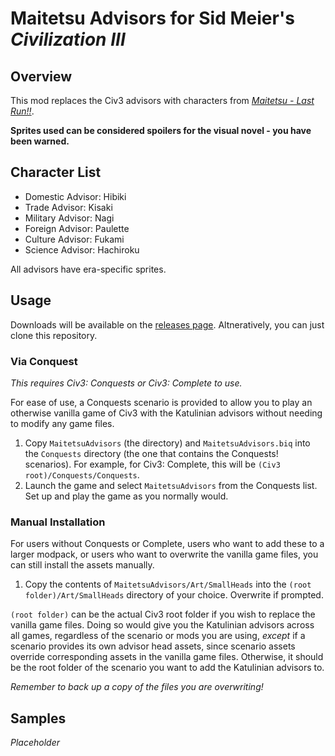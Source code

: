 # Maitetsu Advisors for Sid Meier's *Civilization III*

## Overview

This mod replaces the Civ3 advisors with characters from *[Maitetsu - Last Run!!](https://vndb.org/v25635)*.

**Sprites used can be considered spoilers for the visual novel - you have been warned.**

## Character List

* Domestic Advisor: Hibiki
* Trade Advisor: Kisaki
* Military Advisor: Nagi
* Foreign Advisor: Paulette
* Culture Advisor: Fukami
* Science Advisor: Hachiroku

All advisors have era-specific sprites.

## Usage

Downloads will be available on the [releases page](https://github.com/1230james/maitetsu-civ3-advisors/releases). Altneratively, you can just clone this repository.

### Via Conquest

*This requires Civ3: Conquests or Civ3: Complete to use.*

For ease of use, a Conquests scenario is provided to allow you to play an otherwise vanilla game of Civ3 with the Katulinian advisors without needing to modify any game files.

1. Copy `MaitetsuAdvisors` (the directory) and `MaitetsuAdvisors.biq` into the `Conquests` directory (the one that contains the Conquests! scenarios). For example, for Civ3: Complete, this will be `(Civ3 root)/Conquests/Conquests`.
2. Launch the game and select `MaitetsuAdvisors` from the Conquests list. Set up and play the game as you normally would.

### Manual Installation

For users without Conquests or Complete, users who want to add these to a larger modpack, or users who want to overwrite the vanilla game files, you can still install the assets manually.

1. Copy the contents of `MaitetsuAdvisors/Art/SmallHeads` into the `(root folder)/Art/SmallHeads` directory of your choice. Overwrite if prompted.

`(root folder)` can be the actual Civ3 root folder if you wish to replace the vanilla game files. Doing so would give you the Katulinian advisors across all games, regardless of the scenario or mods you are using, *except* if a scenario provides its own advisor head assets, since scenario assets override corresponding assets in the vanilla game files. Otherwise, it should be the root folder of the scenario you want to add the Katulinian advisors to.

*Remember to back up a copy of the files you are overwriting!*

## Samples

*Placeholder*